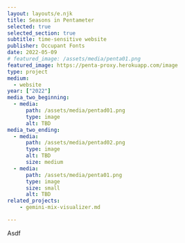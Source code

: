 ```yaml
---
layout: layouts/e.njk
title: Seasons in Pentameter
selected: true
selected_section: true
subtitle: time-sensitive website
publisher: Occupant Fonts
date: 2022-05-09
# featured_image: /assets/media/penta01.png
featured_image: https://penta-proxy.herokuapp.com/image
type: project
medium:
  - website
year: ["2022"]
media_two_beginning:
  - media:
      path: /assets/media/pentad01.png
      type: image
      alt: TBD
media_two_ending:
  - media:
      path: /assets/media/pentad02.png
      type: image
      alt: TBD
      size: medium
  - media:
      path: /assets/media/penta01.png
      type: image
      size: small
      alt: TBD
related_projects:
    - gemini-mix-visualizer.md

---
```


Asdf